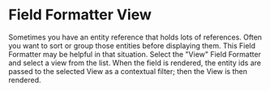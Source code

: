 # Field Formatter View

Sometimes you have an entity reference that holds lots of references.
Often you want to sort or group those entities before displaying them.
This Field Formatter may be helpful in that situation. Select the "View"
Field Formatter and select a view from the list. When the field is
rendered, the entity ids are passed to the selected View as a contextual
filter; then the View is then rendered.